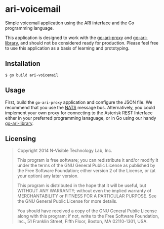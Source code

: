 ari-voicemail
=============
Simple voicemail application using the ARI interface and the Go programming
language.

This application is designed to work with the [go-ari-proxy][1] and
[go-ari-library][2], and should not be considered ready for production. Please
feel free to use this application as a basis of learning and prototyping.

Installation
------------
```
$ go build ari-voicemail
```

Usage
-----
First, build the `go-ari-proxy` application and configure the JSON file. We
recommend that you use the [NATS][3] message bus. Alternatively, you could
implement your own proxy for connecting to the Asterisk REST Interface either
in your preferred programming lanaguage, or in Go using our handy
[go-ari-library][2].

Licensing
---------
> Copyright 2014 N-Visible Technology Lab, Inc.
> 
> This program is free software; you can redistribute it and/or
> modify it under the terms of the GNU General Public License
> as published by the Free Software Foundation; either version 2
> of the License, or (at your option) any later version.
> 
> This program is distributed in the hope that it will be useful,
> but WITHOUT ANY WARRANTY; without even the implied warranty of
> MERCHANTABILITY or FITNESS FOR A PARTICULAR PURPOSE.  See the
> GNU General Public License for more details.
> 
> You should have received a copy of the GNU General Public License
> along with this program; if not, write to the Free Software
> Foundation, Inc., 51 Franklin Street, Fifth Floor, Boston, MA  02110-1301, USA.

   [1]: https://github.com/nvisibleinc/go-ari-proxy "go-ari-proxy"
   [2]: https://github.com/nvisibleinc/go-ari-library "go-ari-library"
   [3]: https://github.com/derekcollison/nats "NATS"